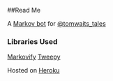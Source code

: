 ##Read Me

A [Markov bot](https://github.com/jsvine/markovify) for [@tomwaits_tales](https://twitter.com/tomwaits_tales)

### Libraries Used

[Markovify](https://github.com/jsvine/markovify)
[Tweepy](https://github.com/tweepy/tweepy)

Hosted on [Heroku](https://www.heroku.com/)